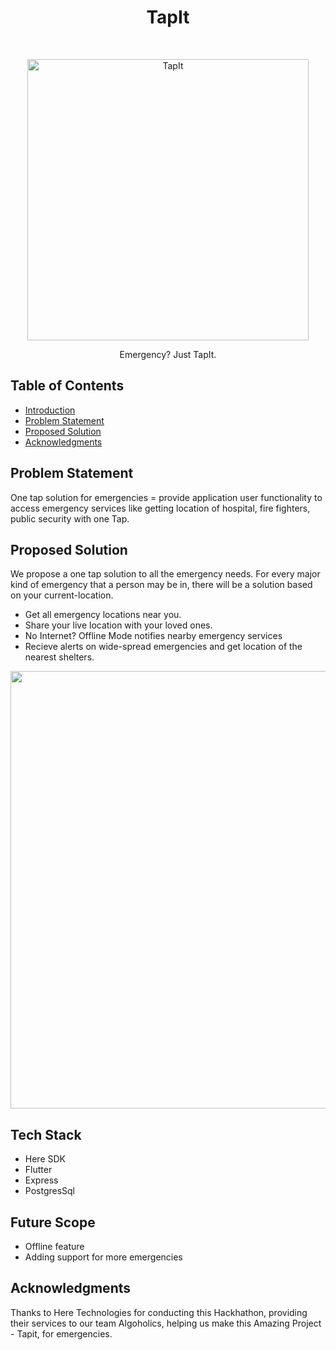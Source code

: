 <h1 align="center"> TapIt </h1> <br>
<p align="center">
  <a href="https://gitpoint.co/">
    <img alt="TapIt" title="TapIt" src="https://i.imgur.com/QVCrz0Z.png" width="450">
  </a>
</p>

<p align="center">
  Emergency? Just TapIt.
</p>

<!-- START doctoc generated TOC please keep comment here to allow auto update -->
<!-- DON'T EDIT THIS SECTION, INSTEAD RE-RUN doctoc TO UPDATE -->
## Table of Contents

- [Introduction](#introduction)
- [Problem Statement](#problem-statement)
- [Proposed Solution](#proposed-solution)
- [Acknowledgments](#acknowledgments)

<!-- END doctoc generated TOC please keep comment here to allow auto update -->

## Problem Statement

One tap solution for emergencies = provide application user functionality to access emergency services like getting location of hospital, fire fighters, public security with one Tap.

## Proposed Solution

We propose a one tap solution to all the emergency
needs. For every major kind of emergency that a person may be
in, there will be a solution based on your current-location.

* Get all emergency locations near you.
* Share your live location with your loved ones.
* No Internet? Offline Mode notifies nearby emergency services
* Recieve alerts on wide-spread emergencies and get location of the nearest shelters. 

<p align="center">
  <img src = "https://i.imgur.com/ApY5sGw.png" width=700>
 </p>

## Tech Stack

- Here SDK
- Flutter
- Express
- PostgresSql

## Future Scope

- Offline feature
- Adding support for more emergencies

## Acknowledgments

Thanks to Here Technologies for conducting this Hackhathon, providing their services to our team Algoholics, helping us make this Amazing Project - Tapit, for emergencies.
